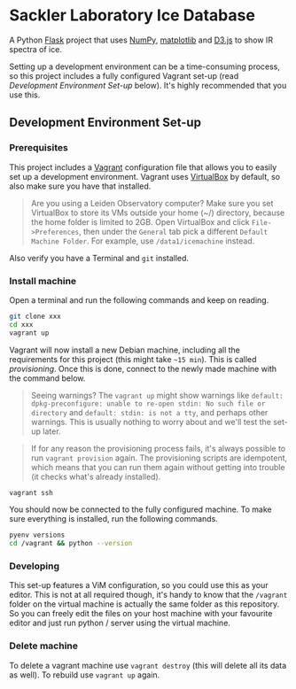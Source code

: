 # Sackler Laboratory Ice Database
A Python [Flask](http://flask.pocoo.org) project that uses [NumPy](http://www.numpy.org), [matplotlib](http://matplotlib.org/) and [D3.js](http://d3js.org) to show IR spectra of ice.

Setting up a development environment can be a time-consuming process, so this project includes a fully configured Vagrant set-up (read _Development Environment Set-up_ below). It's highly recommended that you use this.

## Development Environment Set-up
### Prerequisites
This project includes a [Vagrant](https://www.vagrantup.com) configuration file that allows you to easily set up a development environment. Vagrant uses [VirtualBox](https://www.virtualbox.org) by default, so also make sure you have that installed.

> Are you using a Leiden Observatory computer? Make sure you set VirtualBox to store its VMs outside your home (~/) directory, because the home folder is limited to 2GB. Open VirtualBox and click `File->Preferences`, then under the `General` tab pick a different `Default Machine Folder`. For example, use `/data1/icemachine` instead.

Also verify you have a Terminal and `git` installed.

### Install machine
Open a terminal and run the following commands and keep on reading.

```bash
git clone xxx
cd xxx
vagrant up
```

Vagrant will now install a new Debian machine, including all the requirements for this project (this might take `~15 min`). This is called _provisioning_. Once this is done, connect to the newly made machine with the command below.

> Seeing warnings? The `vagrant up` might show warnings like `default: dpkg-preconfigure: unable to re-open stdin: No such file or directory` and `default: stdin: is not a tty`, and perhaps other warnings. This is usually nothing to worry about and we'll test the set-up later.

> If for any reason the provisioning process fails, it's always possible to run `vagrant provision` again. The provisioning scripts are idempotent, which means that you can run them again without getting into trouble (it checks what's already installed).

```bash
vagrant ssh
```

You should now be connected to the fully configured machine. To make sure everything is installed, run the following commands.

```bash
pyenv versions
cd /vagrant && python --version
```

### Developing
This set-up features a ViM configuration, so you could use this as your editor. This is not at all required though, it's handy to know that the `/vagrant` folder on the virtual machine is actually the same folder as this repository. So you can freely edit the files on your host machine with your favourite editor and just run python / server using the virtual machine.

### Delete machine
To delete a vagrant machine use `vagrant destroy` (this will delete all its data as well). To rebuild use `vagrant up` again.
